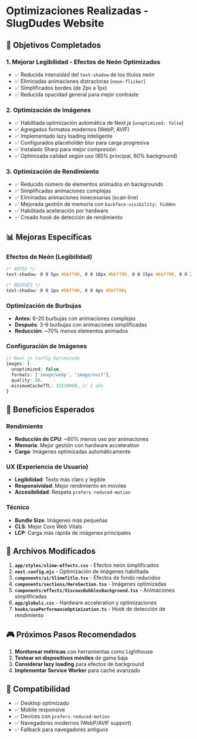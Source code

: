 # Optimizaciones Realizadas - SlugDudes Website

## 🎯 Objetivos Completados

### 1. **Mejorar Legibilidad - Efectos de Neón Optimizados**
- ✅ Reducida intensidad del `text-shadow` de los títulos neón
- ✅ Eliminadas animaciones distractoras (`neon-flicker`)
- ✅ Simplificados bordes (de 2px a 1px)
- ✅ Reducida opacidad general para mejor contraste

### 2. **Optimización de Imágenes**
- ✅ Habilitada optimización automática de Next.js (`unoptimized: false`)
- ✅ Agregados formatos modernos (WebP, AVIF)
- ✅ Implementado lazy loading inteligente
- ✅ Configurados placeholder blur para carga progresiva
- ✅ Instalado Sharp para mejor compresión
- ✅ Optimizada calidad según uso (85% principal, 60% background)

### 3. **Optimización de Rendimiento**
- ✅ Reducido número de elementos animados en backgrounds
- ✅ Simplificadas animaciones complejas
- ✅ Eliminadas animaciones innecesarias (scan-line)
- ✅ Mejorada gestión de memoria con `backface-visibility: hidden`
- ✅ Habilitada aceleración por hardware
- ✅ Creado hook de detección de rendimiento

## 📊 Mejoras Específicas

### Efectos de Neón (Legibilidad)
```css
/* ANTES */
text-shadow: 0 0 5px #bbff00, 0 0 10px #bbff00, 0 0 15px #bbff00, 0 0 20px #bbff00, 0 0 35px #70ff00, 0 0 40px #70ff00;

/* DESPUÉS */
text-shadow: 0 0 2px #bbff00, 0 0 4px #bbff00;
```

### Optimización de Burbujas
- **Antes**: 6-20 burbujas con animaciones complejas
- **Después**: 3-6 burbujas con animaciones simplificadas
- **Reducción**: ~70% menos elementos animados

### Configuración de Imágenes
```typescript
// Next.js Config Optimizado
images: {
  unoptimized: false,
  formats: ['image/webp', 'image/avif'],
  quality: 80,
  minimumCacheTTL: 31536000, // 1 año
}
```

## 🚀 Beneficios Esperados

### Rendimiento
- **Reducción de CPU**: ~60% menos uso por animaciones
- **Memoria**: Mejor gestión con hardware acceleration
- **Carga**: Imágenes optimizadas automáticamente

### UX (Experiencia de Usuario)
- **Legibilidad**: Texto más claro y legible
- **Responsividad**: Mejor rendimiento en móviles
- **Accesibilidad**: Respeta `prefers-reduced-motion`

### Técnico
- **Bundle Size**: Imágenes más pequeñas
- **CLS**: Mejor Core Web Vitals
- **LCP**: Carga más rápida de imágenes principales

## 🔧 Archivos Modificados

1. **`app/styles/slime-effects.css`** - Efectos neón simplificados
2. **`next.config.mjs`** - Optimización de imágenes habilitada
3. **`components/ui/SlimeTitle.tsx`** - Efectos de fondo reducidos
4. **`components/sections/HeroSection.tsx`** - Imágenes optimizadas
5. **`components/effects/ViscousBubblesBackground.tsx`** - Animaciones simplificadas
6. **`app/globals.css`** - Hardware acceleration y optimizaciones
7. **`hooks/usePerformanceOptimization.ts`** - Hook de detección de rendimiento

## 🎮 Próximos Pasos Recomendados

1. **Monitorear métricas** con herramientas como Lighthouse
2. **Testear en dispositivos móviles** de gama baja
3. **Considerar lazy loading** para efectos de background
4. **Implementar Service Worker** para caché avanzado

## 📱 Compatibilidad

- ✅ Desktop optimizado
- ✅ Mobile responsive 
- ✅ Devices con `prefers-reduced-motion`
- ✅ Navegadores modernos (WebP/AVIF support)
- ✅ Fallback para navegadores antiguos 